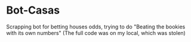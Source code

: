 # Bot-Casas
Scrapping bot for betting houses odds, trying to do "Beating the bookies with its own numbers"
(The full code was on my local, which was stolen)
